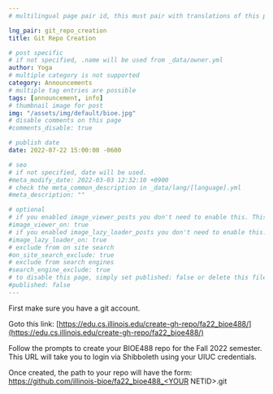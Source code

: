 ```yaml
---
# multilingual page pair id, this must pair with translations of this page. (This name must be unique)

lng_pair: git_repo_creation
title: Git Repo Creation

# post specific
# if not specified, .name will be used from _data/owner.yml
author: Yoga
# multiple category is not supported
category: Announcements
# multiple tag entries are possible
tags: [announcement, info]
# thumbnail image for post
img: "/assets/img/default/bioe.jpg"
# disable comments on this page
#comments_disable: true

# publish date
date: 2022-07-22 15:00:00 -0600

# seo
# if not specified, date will be used.
#meta_modify_date: 2022-03-03 12:32:10 +0900
# check the meta_common_description in _data/lang/[language].yml
#meta_description: ""

# optional
# if you enabled image_viewer_posts you don't need to enable this. This is only if image_viewer_posts = false
#image_viewer_on: true
# if you enabled image_lazy_loader_posts you don't need to enable this. This is only if image_lazy_loader_posts = false
#image_lazy_loader_on: true
# exclude from on site search
#on_site_search_exclude: true
# exclude from search engines
#search_engine_exclude: true
# to disable this page, simply set published: false or delete this file
#published: false
---
```


First make sure you have a git account.

Goto this link: [https://edu.cs.illinois.edu/create-gh-repo/fa22_bioe488/](https://edu.cs.illinois.edu/create-gh-repo/fa22_bioe488/)

Follow the prompts to create your BIOE488 repo for the Fall 2022 semester. This
URL will take you to login via Shibboleth using your UIUC credentials.

Once created, the path to your repo will have the form: https://github.com/illinois-bioe/fa22_bioe488_<YOUR NETID>.git
